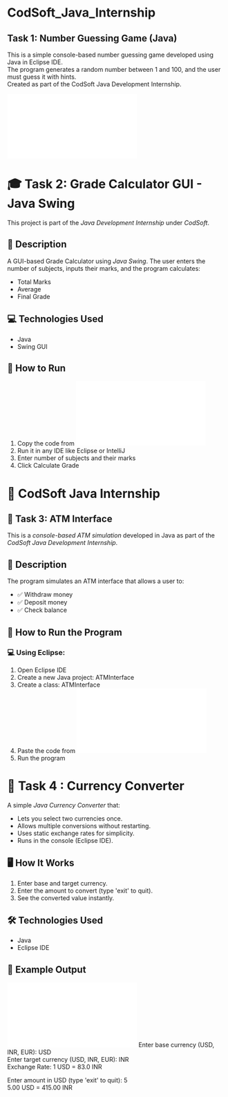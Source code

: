 # CodSoft_Java_Internship

## Task 1: Number Guessing Game (Java)

This is a simple console-based number guessing game developed using Java in Eclipse IDE.  
The program generates a random number between 1 and 100, and the user must guess it with hints.  
Created as part of the CodSoft Java Development Internship.

![Output](NumberGuessGame.java)

# 🎓 Task 2: Grade Calculator GUI - Java Swing

This project is part of the *Java Development Internship* under *CodSoft*.

## 📌 Description
A GUI-based Grade Calculator using *Java Swing*. The user enters the number of subjects, inputs their marks, and the program calculates:
- Total Marks
- Average
- Final Grade

## 💻 Technologies Used
- Java
- Swing GUI

## 🚀 How to Run
1. Copy the code from ![Output](GradeCalculatorGUI.java)
2. Run it in any IDE like Eclipse or IntelliJ
3. Enter number of subjects and their marks
4. Click Calculate Grade

# 🔐 CodSoft Java Internship

## 💼 Task 3: ATM Interface

This is a *console-based ATM simulation* developed in Java as part of the *CodSoft Java Development Internship*.

## 📌 Description

The program simulates an ATM interface that allows a user to:

- ✅ Withdraw money
- ✅ Deposit money
- ✅ Check balance

## 🚀 How to Run the Program

### 💻 Using Eclipse:

1. Open Eclipse IDE
2. Create a new Java project: ATMInterface
3. Create a class: ATMInterface
4. Paste the code from ![Output](ATMInterface.java)
5. Run the program

# 💱 Task 4 : Currency Converter

A simple *Java Currency Converter* that:
- Lets you select two currencies once.
- Allows multiple conversions without restarting.
- Uses static exchange rates for simplicity.
- Runs in the console (Eclipse IDE).

## 🖥 How It Works
1. Enter base and target currency.
2. Enter the amount to convert (type 'exit' to quit).
3. See the converted value instantly.

## 🛠 Technologies Used
- Java
- Eclipse IDE

## 📌 Example Output
![Output](CurrentCurrency.java)
Enter base currency (USD, INR, EUR): USD  
Enter target currency (USD, INR, EUR): INR  
Exchange Rate: 1 USD = 83.0 INR  

Enter amount in USD (type 'exit' to quit): 5  
5.00 USD = 415.00 INR  




